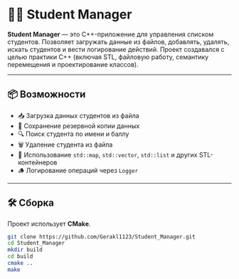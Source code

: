 # 🧑‍🎓 Student Manager

**Student Manager** — это C++-приложение для управления списком студентов. Позволяет загружать данные из файлов, добавлять, удалять, искать студентов и вести логирование действий. Проект создавался с целью практики C++ (включая STL, файловую работу, семантику перемещения и проектирование классов).

---

## 📦 Возможности

- 📥 Загрузка данных студентов из файла
- 🧾 Сохранение резервной копии данных
- 🔍 Поиск студента по имени и баллу
- 🗑️ Удаление студента из файла
- 🧠 Использование `std::map`, `std::vector`, `std::list` и других STL-контейнеров
- 🪵 Логирование операций через `Logger`

---

## 🛠️ Сборка

Проект использует **CMake**.

```bash
git clone https://github.com/Gerakl1123/Student_Manager.git
cd Student_Manager
mkdir build
cd build
cmake ..
make

